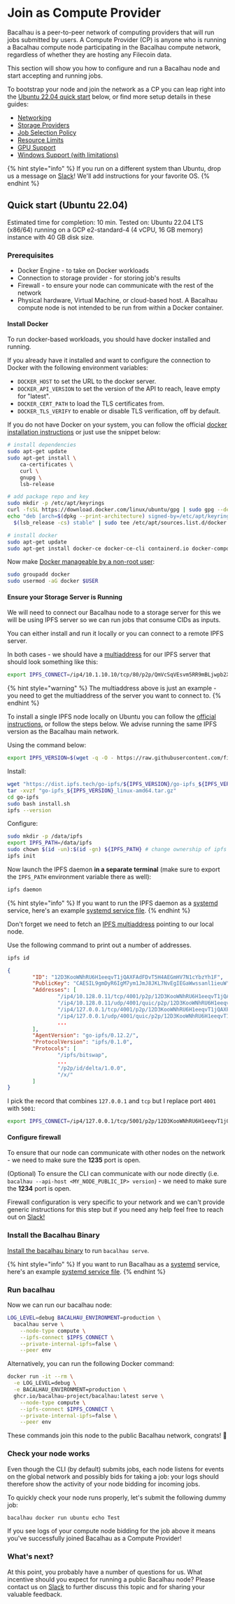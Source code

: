 # Join as Compute Provider

Bacalhau is a peer-to-peer network of computing providers that will run jobs submitted by users. A Compute Provider (CP) is anyone who is running a Bacalhau compute node participating in the Bacalhau compute network, regardless of whether they are hosting any Filecoin data.

This section will show you how to configure and run a Bacalhau node and start accepting and running jobs.

To bootstrap your node and join the network as a CP you can leap right into the [Ubuntu 22.04 quick start](quick-start.md#quick-start-ubuntu-2204) below, or find more setup details in these guides:

* [Networking](../networking-instructions/)
* [Storage Providers](storage-providers.md)
* [Job Selection Policy](job-selection.md)
* [Resource Limits](resource-limits.md)
* [GPU Support](gpu.md)
* [Windows Support (with limitations)](windows-support.md)

{% hint style="info" %}
If you run on a different system than Ubuntu, drop us a message on [Slack](https://bit.ly/bacalhau-project-slack/archives/C02RLM3JHUY)! We'll add instructions for your favorite OS.
{% endhint %}

## Quick start (Ubuntu 22.04)

Estimated time for completion: 10 min. Tested on: Ubuntu 22.04 LTS (x86/64) running on a GCP e2-standard-4 (4 vCPU, 16 GB memory) instance with 40 GB disk size.

### Prerequisites

* Docker Engine - to take on Docker workloads
* Connection to storage provider - for storing job's results
* Firewall - to ensure your node can communicate with the rest of the network
* Physical hardware, Virtual Machine, or cloud-based host. A Bacalhau compute node is not intended to be run from within a Docker container.

#### Install Docker

To run docker-based workloads, you should have docker installed and running.

If you already have it installed and want to configure the connection to Docker with the following environment variables:

* `DOCKER_HOST` to set the URL to the docker server.
* `DOCKER_API_VERSION` to set the version of the API to reach, leave empty for "latest".
* `DOCKER_CERT_PATH` to load the TLS certificates from.
* `DOCKER_TLS_VERIFY` to enable or disable TLS verification, off by default.

If you do not have Docker on your system, you can follow the official [docker installation instructions](https://docs.docker.com/engine/install/) or just use the snippet below:

```bash
# install dependencies
sudo apt-get update
sudo apt-get install \
    ca-certificates \
    curl \
    gnupg \
    lsb-release

# add package repo and key
sudo mkdir -p /etc/apt/keyrings
curl -fsSL https://download.docker.com/linux/ubuntu/gpg | sudo gpg --dearmor -o /etc/apt/keyrings/docker.gpg
echo "deb [arch=$(dpkg --print-architecture) signed-by=/etc/apt/keyrings/docker.gpg] https://download.docker.com/linux/ubuntu \
  $(lsb_release -cs) stable" | sudo tee /etc/apt/sources.list.d/docker.list > /dev/null

# install docker
sudo apt-get update
sudo apt-get install docker-ce docker-ce-cli containerd.io docker-compose-plugin
```

Now make [Docker manageable by a non-root user](https://docs.docker.com/engine/install/linux-postinstall/):

```bash
sudo groupadd docker
sudo usermod -aG docker $USER
```

#### Ensure your Storage Server is Running

We will need to connect our Bacalhau node to a storage server for this we will be using IPFS server so we can run jobs that consume CIDs as inputs.

You can either install and run it locally or you can connect to a remote IPFS server.

In both cases - we should have a [multiaddress](https://richardschneider.github.io/net-ipfs-core/articles/multiaddress.html) for our IPFS server that should look something like this:

```bash
export IPFS_CONNECT=/ip4/10.1.10.10/tcp/80/p2p/QmVcSqVEsvm5RR9mBLjwpb2XjFVn5bPdPL69mL8PH45pPC
```



{% hint style="warning" %}
The multiaddress above is just an example - you need to get the multiaddress of the server you want to connect to.
{% endhint %}

To install a single IPFS node locally on Ubuntu you can follow the [official instructions](https://docs.ipfs.tech/install/ipfs-desktop/#ubuntu), or follow the steps below. We advise running the same IPFS version as the Bacalhau main network.

Using the command below:

```bash
export IPFS_VERSION=$(wget -q -O - https://raw.githubusercontent.com/filecoin-project/bacalhau/main/ops/terraform/prod.tfvars | grep --color=never ipfs_version | awk -F'"' '{print $2}')
```

Install:

```bash
wget "https://dist.ipfs.tech/go-ipfs/${IPFS_VERSION}/go-ipfs_${IPFS_VERSION}_linux-amd64.tar.gz"
tar -xvzf "go-ipfs_${IPFS_VERSION}_linux-amd64.tar.gz"
cd go-ipfs
sudo bash install.sh
ipfs --version
```

Configure:

```bash
sudo mkdir -p /data/ipfs
export IPFS_PATH=/data/ipfs
sudo chown $(id -un):$(id -gn) ${IPFS_PATH} # change ownership of ipfs directory
ipfs init
```

Now launch the IPFS daemon **in a separate terminal** (make sure to export the `IPFS_PATH` environment variable there as well):

```bash
ipfs daemon
```

{% hint style="info" %}
If you want to run the IPFS daemon as a [systemd](https://en.wikipedia.org/wiki/Systemd) service, here's an example [systemd service file](https://github.com/bacalhau-project/bacalhau/blob/main/ops/terraform/remote\_files/configs/ipfs.service).
{% endhint %}

Don't forget we need to fetch an [IPFS multiaddress](https://richardschneider.github.io/net-ipfs-core/articles/multiaddress.html) pointing to our local node.

Use the following command to print out a number of addresses.

```bash
ipfs id
```

```json
{
        "ID": "12D3KooWNhRU6H1eeqvT1jQAXFAdFDvT5H4AEGmHV7N1cYbzYh1F",
        "PublicKey": "CAESIL9gmDyR6IgM7ym1JmJ8JKL7NvEgIEGaWwssanl1ieuW",
        "Addresses": [
                "/ip4/10.128.0.11/tcp/4001/p2p/12D3KooWNhRU6H1eeqvT1jQAXFAdFDvT5H4AEGmHV7N1cYbzYh1F",
                "/ip4/10.128.0.11/udp/4001/quic/p2p/12D3KooWNhRU6H1eeqvT1jQAXFAdFDvT5H4AEGmHV7N1cYbzYh1F",
                "/ip4/127.0.0.1/tcp/4001/p2p/12D3KooWNhRU6H1eeqvT1jQAXFAdFDvT5H4AEGmHV7N1cYbzYh1F",
                "/ip4/127.0.0.1/udp/4001/quic/p2p/12D3KooWNhRU6H1eeqvT1jQAXFAdFDvT5H4AEGmHV7N1cYbzYh1F",
                ...
        ],
        "AgentVersion": "go-ipfs/0.12.2/",
        "ProtocolVersion": "ipfs/0.1.0",
        "Protocols": [
                "/ipfs/bitswap",
                ...
                "/p2p/id/delta/1.0.0",
                "/x/"
        ]
}
```

I pick the record that combines `127.0.0.1` and `tcp` but I replace port `4001` with `5001`:

```bash
export IPFS_CONNECT=/ip4/127.0.0.1/tcp/5001/p2p/12D3KooWNhRU6H1eeqvT1jQAXFAdFDvT5H4AEGmHV7N1cYbzYh1F
```

#### Configure firewall

To ensure that our node can communicate with other nodes on the network - we need to make sure the **1235** port is open.

(Optional) To ensure the CLI can communicate with our node directly (i.e. `bacalhau --api-host <MY_NODE_PUBLIC_IP> version`) - we need to make sure the **1234** port is open.

Firewall configuration is very specific to your network and we can't provide generic instructions for this step but if you need any help feel free to reach out on [Slack!](https://bit.ly/bacalhau-project-slack/archives/C02RLM3JHUY)

### Install the Bacalhau Binary

[Install the bacalhau binary](../../getting-started/installation.md#install-the-bacalhau-cli) to run `bacalhau serve`.

{% hint style="info" %}
If you want to run Bacalhau as a [systemd](https://en.wikipedia.org/wiki/Systemd) service, here's an example [systemd service file](https://github.com/bacalhau-project/bacalhau/blob/main/ops/terraform/remote\_files/configs/bacalhau.service).
{% endhint %}

### Run bacalhau

Now we can run our bacalhau node:

```bash
LOG_LEVEL=debug BACALHAU_ENVIRONMENT=production \
  bacalhau serve \
    --node-type compute \
    --ipfs-connect $IPFS_CONNECT \
    --private-internal-ipfs=false \
    --peer env
```

Alternatively, you can run the following Docker command:

```bash
docker run -it --rm \
  -e LOG_LEVEL=debug \
  -e BACALHAU_ENVIRONMENT=production \
  ghcr.io/bacalhau-project/bacalhau:latest serve \
    --node-type compute \
    --ipfs-connect $IPFS_CONNECT \
    --private-internal-ipfs=false \
    --peer env
```

These commands join this node to the public Bacalhau network, congrats! :tada:

### Check your node works

Even though the CLI (by default) submits jobs, each node listens for events on the global network and possibly bids for taking a job: your logs should therefore show the activity of your node bidding for incoming jobs.

To quickly check your node runs properly, let's submit the following dummy job:

```bash
bacalhau docker run ubuntu echo Test
```

If you see logs of your compute node bidding for the job above it means you've successfully joined Bacalhau as a Compute Provider!

### What's next?

At this point, you probably have a number of questions for us. What incentive should you expect for running a public Bacalhau node? Please contact us on [Slack](https://bit.ly/bacalhau-project-slack/archives/C02RLM3JHUY) to further discuss this topic and for sharing your valuable feedback.
